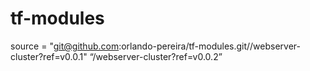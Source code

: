 # tf-modules

source = "git@github.com:orlando-pereira/tf-modules.git//webserver-cluster?ref=v0.0.1"
“/webserver-cluster?ref=v0.0.2”
